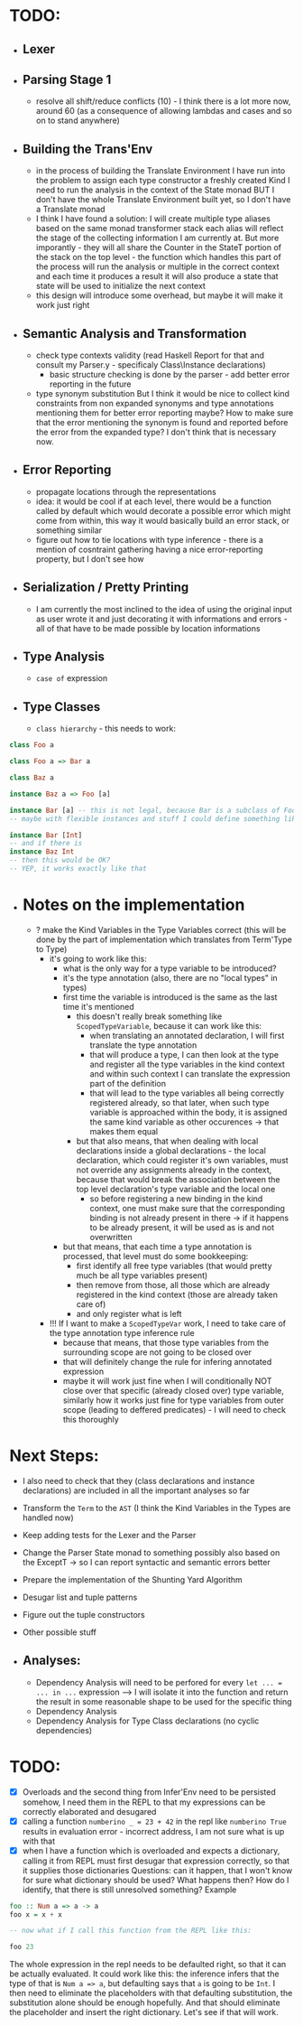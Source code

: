 # TODO:
- ## Lexer
- ## Parsing Stage 1
  - resolve all shift/reduce conflicts (10) - I think there is a lot more now, around 60 (as a consequence of allowing lambdas and cases and so on to stand anywhere)

- ## Building the Trans'Env
  - in the process of building the Translate Environment I have run into the problem
    to assign each type constructor a freshly created Kind I need to run the analysis
    in the context of the State monad
    BUT I don't have the whole Translate Environment built yet, so I don't have a Translate monad
  - I think I have found a solution:
    I will create multiple type aliases based on the same monad transformer stack
    each alias will reflect the stage of the collecting information I am currently at.
    But more imporantly - they will all share the Counter in the StateT portion of the stack
    on the top level - the function which handles this part of the process
    will run the analysis or multiple in the correct context and each time it produces a result it will also produce a state
    that state will be used to initialize the next context
  - this design will introduce some overhead, but maybe it will make it work just right

- ## Semantic Analysis and Transformation
  - check type contexts validity (read Haskell Report for that and consult my Parser.y - specificaly Class\Instance declarations)
    - basic structure checking is done by the parser - add better error reporting in the future
  - type synonym substitution
    But I think it would be nice to collect kind constraints from non expanded synonyms and type annotations mentioning them for better error reporting maybe?
    How to make sure that the error mentioning the synonym is found and reported before the error from the expanded type?
    I don't think that is necessary now.

- ## Error Reporting
  - propagate locations through the representations
  - idea: it would be cool if at each level, there would be a function called by default which would decorate a possible error which might come from within, this way it would basically build an error stack, or something similar
  - figure out how to tie locations with type inference - there is a mention of cosntraint gathering having a nice error-reporting property, but I don't see how

- ## Serialization / Pretty Printing
  - I am currently the most inclined to the idea of using the original input as user wrote it and just decorating it with informations and errors - all of that have to be made possible by location informations

- ## Type Analysis
  - `case of` expression

- ## Type Classes
  - `class hierarchy` - this needs to work:
```haskell
class Foo a

class Foo a => Bar a

class Baz a

instance Baz a => Foo [a]

instance Bar [a] -- this is not legal, because Bar is a subclass of Foo and Foo on [a] requires the `a` to be `Baz a` ==> therefore `Bar [a]` must require the same
-- maybe with flexible instances and stuff I could define something like

instance Bar [Int]
-- and if there is
instance Baz Int
-- then this would be OK?
-- YEP, it works exactly like that

```

- # Notes on the implementation
  - ? make the Kind Variables in the Type Variables correct (this will be done by the part of implementation which translates from Term'Type to Type)
      - it's going to work like this:
        - what is the only way for a type variable to be introduced?
        - it's the type annotation (also, there are no "local types" in types)
        - first time the variable is introduced is the same as the last time it's mentioned
          - this doesn't really break something like `ScopedTypeVariable`, because it can work like this:
            - when translating an annotated declaration, I will first translate the type annotation
            - that will produce a type, I can then look at the type and register all the type variables in the kind context and within such context I can translate the expression part of the definition
            - that will lead to the type variables all being correctly registered already, so that later, when such type variable is approached within the body, it is assigned the same kind variable as other occurences -> that makes them equal
          - but that also means, that when dealing with local declarations inside a global declarations - the local declaration, which could register it's own variables, must not override any assignments already in the context, because that would break the association between the top level declaration's type variable and the local one
            - so before registering a new binding in the kind context, one must make sure that the corresponding binding is not already present in there -> if it happens to be already present, it will be used as is and not overwritten
        - but that means, that each time a type annotation is processed, that level must do some bookkeeping:
          - first identify all free type variables (that would pretty much be all type variables present)
          - then remove from those, all those which are already registered in the kind context
            (those are already taken care of)
          - and only register what is left
      - !!! If I want to make a `ScopedTypeVar` work, I need to take care of the type annotation type inference rule
        - because that means, that those type variables from the surrounding scope are not going to be closed over
        - that will definitely change the rule for infering annotated expression
        - maybe it will work just fine when I will conditionally NOT close over that specific (already closed over) type variable, similarly how it works just fine for type variables from outer scope (leading to deffered predicates) - I will need to check this thoroughly


# Next Steps:
- I also need to check that they (class declarations and instance declarations) are included in all the important analyses so far
- Transform the `Term` to the `AST` (I think the Kind Variables in the Types are handled now)
- Keep adding tests for the Lexer and the Parser
- Change the Parser State monad to something possibly also based on the ExceptT -> so I can report syntactic and semantic errors better
- Prepare the implementation of the Shunting Yard Algorithm
- Desugar list and tuple patterns
- Figure out the tuple constructors
- Other possible stuff

- ## Analyses:
  - Dependency Analysis will need to be perfored for every `let ... = ... in ...` expression --> I will isolate it into the function and return the result in some reasonable shape to be used for the specific thing
  - Dependency Analysis
  - Dependency Analysis for Type Class declarations (no cyclic dependencies)



# TODO:
- [x] Overloads and the second thing from Infer'Env need to be persisted somehow, I need them in the REPL to that my expressions can be correctly elaborated and desugared
- [x] calling a function `numberino _ = 23 + 42` in the repl like `numberino True` results in evaluation error - incorrect address, I am not sure what is up with that
- [x] when I have a function which is overloaded and expects a dictionary, calling it from REPL must first desugar that expression correctly, so that it supplies those dictionaries
      Questions: can it happen, that I won't know for sure what dictionary should be used? What happens then? How do I identify, that there is still unresolved something?
      Example

```haskell
foo :: Num a => a -> a
foo x = x + x

-- now what if I call this function from the REPL like this:

foo 23
```

The whole expression in the repl needs to be defaulted right, so that it can be actually evaluated.
It could work like this:
the inference infers that the type of that is `Num a => a`, but defaulting says that `a` is going to be `Int`.
I then need to eliminate the placeholders with that defaulting substitution, the substitution alone should be enough hopefully.
And that should eliminate the placeholder and insert the right dictionary.
Let's see if that will work.

